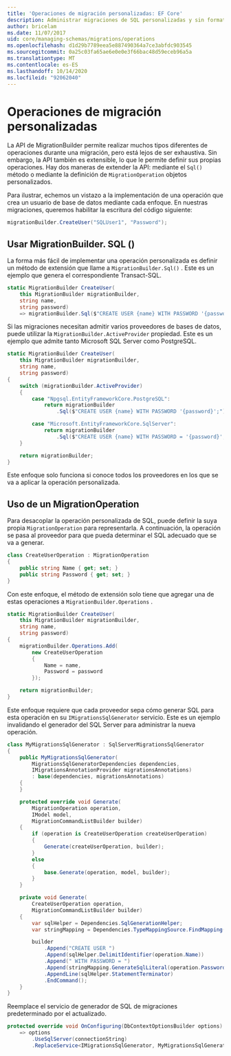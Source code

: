 ```yaml
---
title: 'Operaciones de migración personalizadas: EF Core'
description: Administrar migraciones de SQL personalizadas y sin formato para la administración de esquemas de base de datos con Entity Framework Core
author: bricelam
ms.date: 11/07/2017
uid: core/managing-schemas/migrations/operations
ms.openlocfilehash: d1d29b7789eea5e887490364a7ce3abfdc903545
ms.sourcegitcommit: 0a25c03fa65ae6e0e0e3f66bac48d59eceb96a5a
ms.translationtype: MT
ms.contentlocale: es-ES
ms.lasthandoff: 10/14/2020
ms.locfileid: "92062040"
---
```

# <a name="custom-migrations-operations"></a>Operaciones de migración personalizadas

La API de MigrationBuilder permite realizar muchos tipos diferentes de operaciones durante una migración, pero está lejos de ser exhaustiva. Sin embargo, la API también es extensible, lo que le permite definir sus propias operaciones. Hay dos maneras de extender la API: mediante el `Sql()` método o mediante la definición de `MigrationOperation` objetos personalizados.

Para ilustrar, echemos un vistazo a la implementación de una operación que crea un usuario de base de datos mediante cada enfoque. En nuestras migraciones, queremos habilitar la escritura del código siguiente:

```csharp
migrationBuilder.CreateUser("SQLUser1", "Password");
```

## <a name="using-migrationbuildersql"></a>Usar MigrationBuilder. SQL ()

La forma más fácil de implementar una operación personalizada es definir un método de extensión que llame a `MigrationBuilder.Sql()` . Este es un ejemplo que genera el correspondiente Transact-SQL.

```csharp
static MigrationBuilder CreateUser(
    this MigrationBuilder migrationBuilder,
    string name,
    string password)
    => migrationBuilder.Sql($"CREATE USER {name} WITH PASSWORD '{password}';");
```

Si las migraciones necesitan admitir varios proveedores de bases de datos, puede utilizar la `MigrationBuilder.ActiveProvider` propiedad. Este es un ejemplo que admite tanto Microsoft SQL Server como PostgreSQL.

```csharp
static MigrationBuilder CreateUser(
    this MigrationBuilder migrationBuilder,
    string name,
    string password)
{
    switch (migrationBuilder.ActiveProvider)
    {
        case "Npgsql.EntityFrameworkCore.PostgreSQL":
            return migrationBuilder
                .Sql($"CREATE USER {name} WITH PASSWORD '{password}';");

        case "Microsoft.EntityFrameworkCore.SqlServer":
            return migrationBuilder
                .Sql($"CREATE USER {name} WITH PASSWORD = '{password}';");
    }

    return migrationBuilder;
}
```

Este enfoque solo funciona si conoce todos los proveedores en los que se va a aplicar la operación personalizada.

## <a name="using-a-migrationoperation"></a>Uso de un MigrationOperation

Para desacoplar la operación personalizada de SQL, puede definir la suya propia `MigrationOperation` para representarla. A continuación, la operación se pasa al proveedor para que pueda determinar el SQL adecuado que se va a generar.

```csharp
class CreateUserOperation : MigrationOperation
{
    public string Name { get; set; }
    public string Password { get; set; }
}
```

Con este enfoque, el método de extensión solo tiene que agregar una de estas operaciones a `MigrationBuilder.Operations` .

```csharp
static MigrationBuilder CreateUser(
    this MigrationBuilder migrationBuilder,
    string name,
    string password)
{
    migrationBuilder.Operations.Add(
        new CreateUserOperation
        {
            Name = name,
            Password = password
        });

    return migrationBuilder;
}
```

Este enfoque requiere que cada proveedor sepa cómo generar SQL para esta operación en su `IMigrationsSqlGenerator` servicio. Este es un ejemplo invalidando el generador del SQL Server para administrar la nueva operación.

```csharp
class MyMigrationsSqlGenerator : SqlServerMigrationsSqlGenerator
{
    public MyMigrationsSqlGenerator(
        MigrationsSqlGeneratorDependencies dependencies,
        IMigrationsAnnotationProvider migrationsAnnotations)
        : base(dependencies, migrationsAnnotations)
    {
    }

    protected override void Generate(
        MigrationOperation operation,
        IModel model,
        MigrationCommandListBuilder builder)
    {
        if (operation is CreateUserOperation createUserOperation)
        {
            Generate(createUserOperation, builder);
        }
        else
        {
            base.Generate(operation, model, builder);
        }
    }

    private void Generate(
        CreateUserOperation operation,
        MigrationCommandListBuilder builder)
    {
        var sqlHelper = Dependencies.SqlGenerationHelper;
        var stringMapping = Dependencies.TypeMappingSource.FindMapping(typeof(string));

        builder
            .Append("CREATE USER ")
            .Append(sqlHelper.DelimitIdentifier(operation.Name))
            .Append(" WITH PASSWORD = ")
            .Append(stringMapping.GenerateSqlLiteral(operation.Password))
            .AppendLine(sqlHelper.StatementTerminator)
            .EndCommand();
    }
}
```

Reemplace el servicio de generador de SQL de migraciones predeterminado por el actualizado.

```csharp
protected override void OnConfiguring(DbContextOptionsBuilder options)
    => options
        .UseSqlServer(connectionString)
        .ReplaceService<IMigrationsSqlGenerator, MyMigrationsSqlGenerator>();
```
